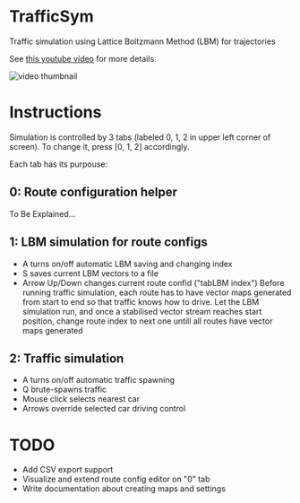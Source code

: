 # TrafficSym
Traffic simulation using Lattice Boltzmann Method (LBM) for trajectories

See [this youtube video](https://www.youtube.com/watch?v=rK6cf9I1Hfw) for more details.

![video thumbnail](https://img.youtube.com/vi/rK6cf9I1Hfw/0.jpg)


# Instructions
Simulation is controlled by 3 tabs (labeled 0, 1, 2 in upper left corner of screen). To change it, press [0, 1, 2] accordingly.

Each tab has its purpouse:
## 0: Route configuration helper
To Be Explained...
## 1: LBM simulation for route configs
- A turns on/off automatic LBM saving and changing index
- S saves current LBM vectors to a file
- Arrow Up/Down changes current route confid ("tabLBM index")
Before running traffic simulation, each route has to have vector maps generated from start to end so that traffic knows how to drive.
Let the LBM simulation run, and once a stabilised vector stream reaches start position, change route index to next one untill all routes have vector maps generated
## 2: Traffic simulation
- A turns on/off automatic traffic spawning
- Q brute-spawns traffic 
- Mouse click selects nearest car
- Arrows override selected car driving control


# TODO
- Add CSV export support
- Visualize and extend route config editor on "0" tab
- Write documentation about creating maps and settings